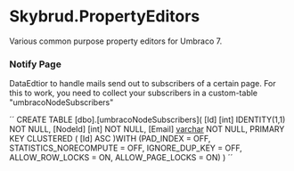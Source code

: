 # Skybrud.PropertyEditors
Various common purpose property editors for Umbraco 7.


### Notify Page
DataEdtior to handle mails send out to subscribers of a certain page. For this to work, you need to collect your subscribers in a custom-table "umbracoNodeSubscribers" 

´´
CREATE TABLE [dbo].[umbracoNodeSubscribers](
	[Id] [int] IDENTITY(1,1) NOT NULL,
	[NodeId] [int] NOT NULL,
	[Email] [varchar](256) NOT NULL,
PRIMARY KEY CLUSTERED 
(
	[Id] ASC
)WITH (PAD_INDEX = OFF, STATISTICS_NORECOMPUTE = OFF, IGNORE_DUP_KEY = OFF, ALLOW_ROW_LOCKS = ON, ALLOW_PAGE_LOCKS = ON)
)
´´
